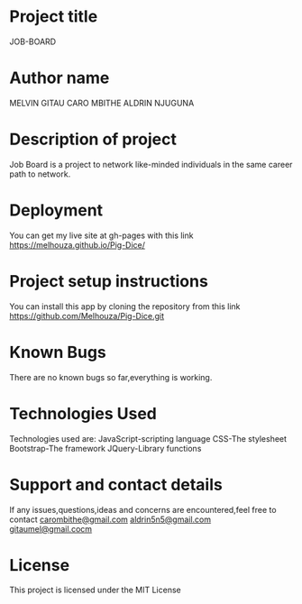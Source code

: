 # Project title
JOB-BOARD
# Author name
 MELVIN GITAU CARO MBITHE ALDRIN NJUGUNA
# Description of project
 Job Board is a project to network like-minded individuals in the same career path to network.

# Deployment
You can get my live site at gh-pages with this link  https://melhouza.github.io/Pig-Dice/

# Project setup instructions
You can install this app by cloning the repository from this link https://github.com/Melhouza/Pig-Dice.git

# Known Bugs
There are no known bugs so far,everything is working.


# Technologies Used
Technologies used are:
JavaScript-scripting language
CSS-The stylesheet
Bootstrap-The framework
JQuery-Library functions

# Support and contact details
 If any issues,questions,ideas and concerns are encountered,feel free to contact carombithe@gmail.com aldrin5n5@gmail.com gitaumel@gmail.cocm

# License
This project is licensed under the MIT License
